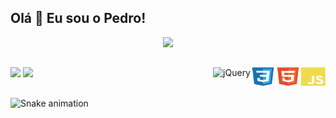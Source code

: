 ## Olá 👋 Eu sou o Pedro!

<div align="center">
  <a href="https://github.com/PedrosoEscola">
  <img  height="180em" src="https://github-readme-stats.vercel.app/api?username=PedrosoEscola&show_icons=true&theme=algolia&include_all_commits=true&count_private=true"/>
</div>

##
     
<div> 
  <a href="https://www.instagram.com/pedr0_pedroso/" target="_blank"><img src="https://img.shields.io/badge/-Instagram-%23E4405F?style=for-the-badge&logo=instagram&logoColor=white" target="_blank"></a>
  <a href = "mailto:henrique.pedroso.pedro@escola.pr.gov.br"><img src="https://img.shields.io/badge/-Gmail-%23333?style=for-the-badge&logo=gmail&logoColor=white" target="_blank"></a>
  <img align="right" alt="Js" height="30" width="40" src="https://raw.githubusercontent.com/devicons/devicon/master/icons/javascript/javascript-plain.svg">
  <img align="right" alt="HTML" height="30" width="40" src="https://raw.githubusercontent.com/devicons/devicon/master/icons/html5/html5-original.svg">
  <img align="right" alt="CSS" height="30" width="40" src="https://raw.githubusercontent.com/devicons/devicon/master/icons/css3/css3-original.svg">
  <img align="right" alt="jQuery" height="30" widht="40" src="https://cdn.jsdelivr.net/gh/devicons/devicon/icons/jquery/jquery-original.svg">
</div>

##

 ![Snake animation](https://github.com/PedrosoEscola/PedrosoEscola/blob/output/github-contribution-grid-snake.svg)
